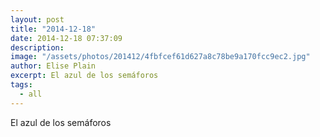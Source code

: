 ```yaml
---
layout: post
title: "2014-12-18"
date: 2014-12-18 07:37:09
description: 
image: "/assets/photos/201412/4fbfcef61d627a8c78be9a170fcc9ec2.jpg"
author: Elise Plain
excerpt: El azul de los semáforos
tags: 
  - all
---
```


El azul de los semáforos
<p></p>
